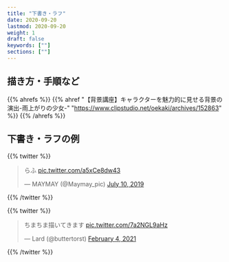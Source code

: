 ```yaml
---
title: "下書き・ラフ"
date: 2020-09-20
lastmod: 2020-09-20
weight: 1
draft: false
keywords: [""]
sections: [""]
---
```


## 描き方・手順など

{{% ahrefs %}}
    {{% ahref "【背景講座】キャラクターを魅力的に見せる背景の演出-雨上がりの少女-" "https://www.clipstudio.net/oekaki/archives/152863" %}}
{{% /ahrefs %}}

## 下書き・ラフの例

{{% twitter %}}
<blockquote class="twitter-tweet"><p lang="ja" dir="ltr">らふ <a href="https://t.co/a5xCe8dw43">pic.twitter.com/a5xCe8dw43</a></p>&mdash; MAYMAY (@Maymay_pic) <a href="https://twitter.com/Maymay_pic/status/1149036136901120000?ref_src=twsrc%5Etfw">July 10, 2019</a></blockquote>
{{% /twitter %}}

{{% twitter %}}
<blockquote class="twitter-tweet"><p lang="ja" dir="ltr">ちまちま描いてきます <a href="https://t.co/7a2NGL9aHz">pic.twitter.com/7a2NGL9aHz</a></p>&mdash; Lard (@buttertorst) <a href="https://twitter.com/buttertorst/status/1357395533464170497?ref_src=twsrc%5Etfw">February 4, 2021</a></blockquote>
{{% /twitter %}}